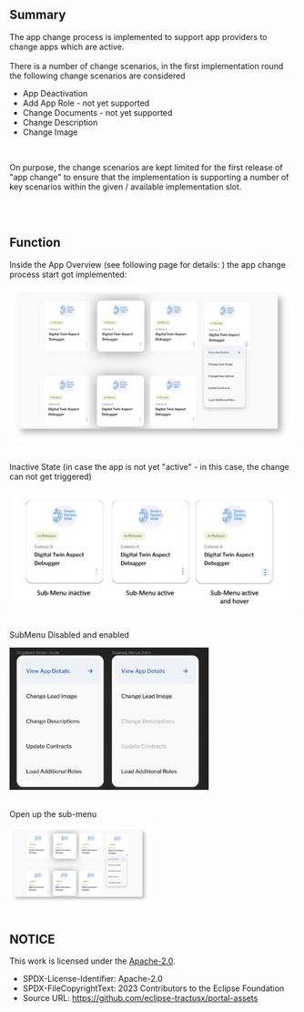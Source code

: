 ## Summary

The app change process is implemented to support app providers to change apps which are active.
<br>
<br>
There is a number of change scenarios, in the first implementation round the following change scenarios are considered
<br>

- App Deactivation
- Add App Role - not yet supported
- Change Documents - not yet supported
- Change Description
- Change Image

<br>

On purpose, the change scenarios are kept limited for the first release of "app change" to ensure that the implementation is supporting a number of key scenarios within the given / available implementation slot.

<br>
<br>

## Function

Inside the App Overview (see following page for details: ) the app change process start got implemented:

<img width="778" alt="image" src="https://raw.githubusercontent.com/eclipse-tractusx/portal-assets/main/docs/static/app-overview-options.png">

<br>
<br>

Inactive State (in case the app is not yet "active" - in this case, the change can not get triggered)

<img width="578" alt="image" src="https://raw.githubusercontent.com/eclipse-tractusx/portal-assets/main/docs/static/sub-menu-example.png">

<br>
<br>

SubMenu Disabled and enabled

<img width="350" alt="image" src="https://raw.githubusercontent.com/eclipse-tractusx/portal-assets/main/docs/static/dropdown-example.png">

<br>
<br>

Open up the sub-menu

<img width="250" alt="image" src="https://raw.githubusercontent.com/eclipse-tractusx/portal-assets/main/docs/static/app-overview-options.png">

<br>
<br>

## NOTICE

This work is licensed under the [Apache-2.0](https://www.apache.org/licenses/LICENSE-2.0).

- SPDX-License-Identifier: Apache-2.0
- SPDX-FileCopyrightText: 2023 Contributors to the Eclipse Foundation
- Source URL: https://github.com/eclipse-tractusx/portal-assets
